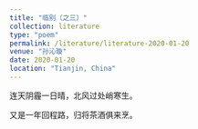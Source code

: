 ```yaml
---
title: "临别（之三）"
collection: literature
type: "poem"
permalink: /literature/literature-2020-01-20
venue: "孙沁璇"
date: 2020-01-20
location: "Tianjin, China"
---
```


连天阴霾一日晴，北风过处峭寒生。

又是一年回程路，归将茶酒俱来烹。


